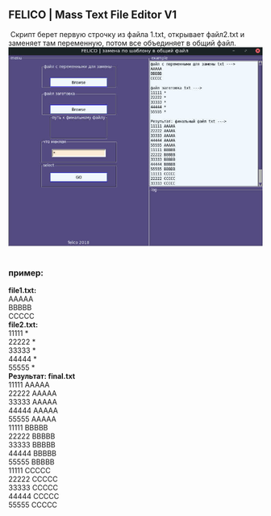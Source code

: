 
## FELICO | Mass Text File Editor V1
​
Скрипт берет первую строчку из файла 1.txt, открывает  файл2.txt и заменяет там переменную, потом все объединяет в общий файл.
​
![felico](https://github.com/gubkin-utility/felico/blob/master/scr/screenshot.jpg?raw=true "felico")
​
### пример:
**file1.txt:**  
AAAAA  
BBBBB  
CCCCC  
​
**file2.txt:**  
11111 *  
22222 *  
33333 *  
44444 *  
55555 *  
​
**Результат: final.txt**  
11111 AAAAA  
22222 AAAAA  
33333 AAAAA  
44444 AAAAA  
55555 AAAAA  
11111 BBBBB  
22222 BBBBB  
33333 BBBBB  
44444 BBBBB  
55555 BBBBB  
11111 CCCCC  
22222 CCCCC  
33333 CCCCC  
44444 CCCCC  
55555 CCCCC  

